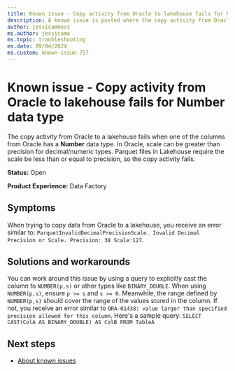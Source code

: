 ```yaml
---
title: Known issue - Copy activity from Oracle to lakehouse fails for Number data type
description: A known issue is posted where the copy activity from Oracle to lakehouse fails for Number data type.
author: jessicammoss
ms.author: jessicamo
ms.topic: troubleshooting  
ms.date: 09/04/2024
ms.custom: known-issue-757
---
```


# Known issue - Copy activity from Oracle to lakehouse fails for Number data type

The copy activity from Oracle to a lakehouse fails when one of the columns from Oracle has a **Number** data type. In Oracle, scale can be greater than precision for decimal/numeric types. Parquet files in Lakehouse require the scale be less than or equal to precision, so the copy activity fails.

**Status:** Open

**Product Experience:** Data Factory

## Symptoms

When trying to copy data from Oracle to a lakehouse, you receive an error similar to: `ParquetInvalidDecimalPrecisionScale. Invalid Decimal Precision or Scale. Precision: 38 Scale:127`.

## Solutions and workarounds

You can work around this issue by using a query to explicitly cast the column to `NUMBER(p,s)` or other types like `BINARY_DOUBLE`. When using `NUMBER(p,s)`, ensure `p >= s` and `s >= 0`. Meanwhile, the range defined by `NUMBER(p,s)` should cover the range of the values stored in the column. If not, you receive an error similar to `ORA-01438: value larger than specified precision allowed for this column`. Here's a sample query: `SELECT CAST(ColA AS BINARY_DOUBLE) AS ColB FROM TableA`

## Next steps

- [About known issues](https://support.fabric.microsoft.com/known-issues)

